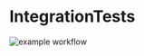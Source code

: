 # IntegrationTests

![example workflow](https://github.com/github/thecakeisreal/IntegrationTest/workflows/dotnet.yml/badge.svg)
